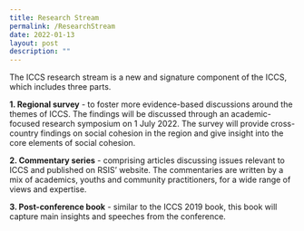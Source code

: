 ```yaml
---
title: Research Stream
permalink: /ResearchStream
date: 2022-01-13
layout: post
description: ""
---
```

The ICCS research stream is a new and signature component of the ICCS, which includes three parts.

**1. Regional survey** - to foster more evidence-based discussions around the themes of ICCS. The findings will be discussed through an academic-focused research symposium on 1 July 2022. The survey will provide cross-country findings on social cohesion in the region and give insight into the core elements of social cohesion.

**2. Commentary series** - comprising articles discussing issues relevant to ICCS and published on RSIS’ website. The commentaries are written by a mix of academics, youths and community practitioners, for a wide range of views and expertise.

**3. Post-conference book** - similar to the ICCS 2019 book, this book will capture main insights and speeches from the conference.